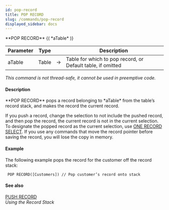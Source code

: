 ```yaml
---
id: pop-record
title: POP RECORD
slug: /commands/pop-record
displayed_sidebar: docs
---
```


<!--REF #_command_.POP RECORD.Syntax-->**POP RECORD** {( *aTable* )}<!-- END REF-->
<!--REF #_command_.POP RECORD.Params-->
| Parameter | Type |  | Description |
| --- | --- | --- | --- |
| aTable | Table | &#8594;  | Table for which to pop record, or Default table, if omitted |

<!-- END REF-->

*This command is not thread-safe, it cannot be used in preemptive code.*


#### Description 

<!--REF #_command_.POP RECORD.Summary-->**POP RECORD** pops a record belonging to *aTable* from the table’s record stack, and makes the record the current record.<!-- END REF-->

If you push a record, change the selection to not include the pushed record, and then pop the record, the current record is not in the current selection. To designate the popped record as the current selection, use [ONE RECORD SELECT](one-record-select.md). If you use any commands that move the record pointer before saving the record, you will lose the copy in memory.

#### Example 

The following example pops the record for the customer off the record stack:

```4d
 POP RECORD([Customers]) // Pop customer’s record onto stack
```

#### See also 

[PUSH RECORD](push-record.md)  
*Using the Record Stack*  